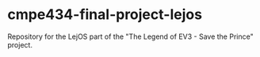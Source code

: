 # cmpe434-final-project-lejos
Repository for the LejOS part of the "The Legend of EV3 - Save the Prince" project.
